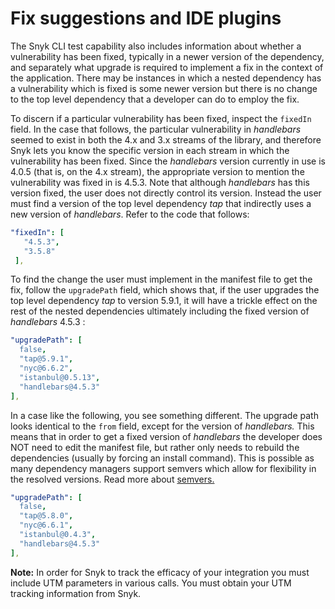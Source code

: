 # Fix suggestions and IDE plugins

The Snyk CLI test capability also includes information about whether a vulnerability has been fixed, typically in a newer version of the dependency, and separately what upgrade is required to implement a fix in the context of the application. There may be instances in which a nested dependency has a vulnerability which is fixed is some newer version but there is no change to the top level dependency that a developer can do to employ the fix.

To discern if a particular vulnerability has been fixed, inspect the `fixedIn` field. In the case that follows, the particular vulnerability in _handlebars_ seemed to exist in both the 4.x and 3.x streams of the library, and therefore Snyk lets you know the specific version in each stream in which the vulnerability has been fixed. Since the _handlebars_ version currently in use is 4.0.5 (that is, on the 4.x stream), the appropriate version to mention the vulnerability was fixed in is 4.5.3. Note that although _handlebars_ has this version fixed, the user does not directly control its version. Instead the user must find a version of the top level dependency _tap_ that indirectly uses a new version of _handlebars_. Refer to the code that follows:

```yaml
"fixedIn": [
   "4.5.3",
   "3.5.8"
 ],
```

To find the change the user must implement in the manifest file to get the fix, follow the `upgradePath` field, which shows that, if the user upgrades the top level dependency _tap_ to version 5.9.1, it will have a trickle effect on the rest of the nested dependencies ultimately including the fixed version of _handlebars_ 4.5.3 :

```yaml
"upgradePath": [
  false,
  "tap@5.9.1",
  "nyc@6.6.2",
  "istanbul@0.5.13",
  "handlebars@4.5.3"
],
```

In a case like the following, you see something different. The upgrade path looks identical to the `from` field, except for the version of _handlebars._ This means that in order to get a fixed version of _handlebars_ the developer does NOT need to edit the manifest file, but rather only needs to rebuild the dependencies (usually by forcing an install command). This is possible as many dependency managers support semvers which allow for flexibility in the resolved versions. Read more about [semvers.](https://nodesource.com/blog/semver-a-primer/)

```yaml
"upgradePath": [
  false,
  "tap@5.8.0",
  "nyc@6.6.1",
  "istanbul@0.4.3",
  "handlebars@4.5.3"
],
```

**Note:** In order for Snyk to track the efficacy of your integration you must include UTM parameters in various calls. You must obtain your UTM tracking information from Snyk.
